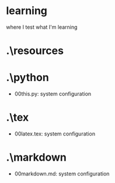 # learning
where I test what I'm learning

# .\resources

# .\python
- 00this.py: system configuration

# .\tex
- 00latex.tex: system configuration

# .\markdown
- 00markdown.md: system configuration

